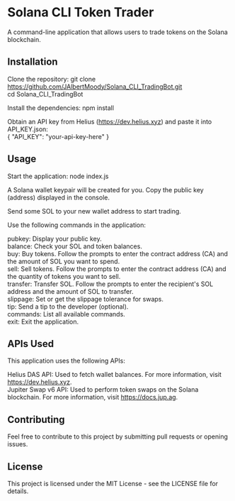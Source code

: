 # Solana CLI Token Trader

A command-line application that allows users to trade tokens on the Solana blockchain.

## Installation

Clone the repository:
git clone https://github.com/JAlbertMoody/Solana_CLI_TradingBot.git  
cd Solana_CLI_TradingBot

Install the dependencies:
npm install

Obtain an API key from Helius (https://dev.helius.xyz) and paste it into API_KEY.json:  
{
  "API_KEY": "your-api-key-here"
}

## Usage

Start the application:
node index.js

A Solana wallet keypair will be created for you. Copy the public key (address) displayed in the console.

Send some SOL to your new wallet address to start trading.

Use the following commands in the application: 
  
pubkey: Display your public key.  
balance: Check your SOL and token balances.  
buy: Buy tokens. Follow the prompts to enter the contract address (CA) and the amount of SOL you want to spend.  
sell: Sell tokens. Follow the prompts to enter the contract address (CA) and the quantity of tokens you want to sell.  
transfer: Transfer SOL. Follow the prompts to enter the recipient's SOL address and the amount of SOL to transfer.  
slippage: Set or get the slippage tolerance for swaps.  
tip: Send a tip to the developer (optional).  
commands: List all available commands.  
exit: Exit the application.  

## APIs Used

This application uses the following APIs:

Helius DAS API: Used to fetch wallet balances. For more information, visit https://dev.helius.xyz.  
Jupiter Swap v6 API: Used to perform token swaps on the Solana blockchain. For more information, visit https://docs.jup.ag.

## Contributing

Feel free to contribute to this project by submitting pull requests or opening issues.

## License

This project is licensed under the MIT License - see the LICENSE file for details.

